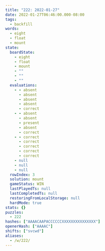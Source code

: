 ```yaml
---
title: "222: 2022-01-27"
date: 2022-01-27T06:46:00.000-08:00
tags:
  - backfill
words:
  - eight
  - float
  - mount
state:
  boardState:
    - eight
    - float
    - mount
    - ""
    - ""
    - ""
  evaluations:
    - - absent
      - absent
      - absent
      - absent
      - correct
    - - absent
      - absent
      - present
      - absent
      - correct
    - - correct
      - correct
      - correct
      - correct
      - correct
    - null
    - null
    - null
  rowIndex: 3
  solution: mount
  gameStatus: WIN
  lastPlayedTs: null
  lastCompletedTs: null
  restoringFromLocalStorage: null
  hardMode: true
stats: {}
puzzles:
  - 222
hashes: ["AAAACAAPACCCCCCXXXXXXXXXXXXXXX"]
openerHash: ["AAAAC"]
shifts: ["svcwd"]
aliases:
  - /w/222/
---
```

<!-- more -->
